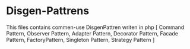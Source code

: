# Disgen-Pattrens
This files contains commen-use DisgenPattren writen in php 
[ 
  Command Pattern,
  Observer Pattern,
  Adapter Pattern,
  Decorator Pattern,
  Facade Pattern,
  FactoryPattern,
  Singleton Pattern,
  Strategy Pattern 
]
